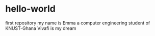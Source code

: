 # hello-world
first repository
my name is Emma 
a computer engineering student of KNUST-Ghana
Vivafi is my dream
